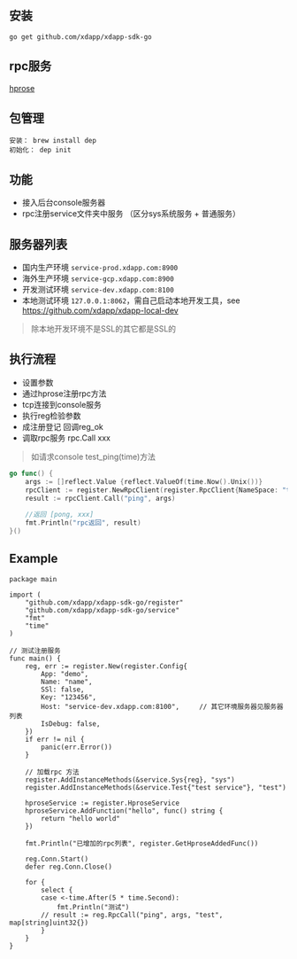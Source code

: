安装
----------
```
go get github.com/xdapp/xdapp-sdk-go
```

rpc服务
----------

[hprose](https://github.com/hprose/hprose-golang/)


包管理
----------
    安装： brew install dep
    初始化： dep init

功能
----------
- 接入后台console服务器
- rpc注册service文件夹中服务 （区分sys系统服务 + 普通服务）

服务器列表
----------

* 国内生产环境 `service-prod.xdapp.com:8900`
* 海外生产环境 `service-gcp.xdapp.com:8900`
* 开发测试环境 `service-dev.xdapp.com:8100`
* 本地测试环境 `127.0.0.1:8062`，需自己启动本地开发工具，see https://github.com/xdapp/xdapp-local-dev

> 除本地开发环境不是SSL的其它都是SSL的

执行流程
----------
- 设置参数
- 通过hprose注册rpc方法 
- tcp连接到console服务 
- 执行reg检验参数
- 成注册登记 回调reg_ok
- 调取rpc服务 rpc.Call xxx

> 如请求console test_ping(time)方法

```go
go func() {
    args := []reflect.Value {reflect.ValueOf(time.Now().Unix())}
    rpcClient := register.NewRpcClient(register.RpcClient{NameSpace: "test"})
    result := rpcClient.Call("ping", args)
    
    //返回 [pong, xxx] 
    fmt.Println("rpc返回", result)
}()

```


Example
----------
```golang
package main

import (
	"github.com/xdapp/xdapp-sdk-go/register"
	"github.com/xdapp/xdapp-sdk-go/service"
	"fmt"
	"time"
)

// 测试注册服务
func main() {
	reg, err := register.New(register.Config{
		App: "demo",
		Name: "name",
		SSl: false,
		Key: "123456",
		Host: "service-dev.xdapp.com:8100",     // 其它环境服务器见服务器列表
		IsDebug: false,
	})
	if err != nil {
		panic(err.Error())
	}

	// 加载rpc 方法
	register.AddInstanceMethods(&service.Sys{reg}, "sys")
	register.AddInstanceMethods(&service.Test{"test service"}, "test")

	hproseService := register.HproseService
	hproseService.AddFunction("hello", func() string {
		return "hello world"
	})

	fmt.Println("已增加的rpc列表", register.GetHproseAddedFunc())

	reg.Conn.Start()
	defer reg.Conn.Close()

	for {
		select {
		case <-time.After(5 * time.Second):
			fmt.Println("测试")
		// result := reg.RpcCall("ping", args, "test", map[string]uint32{})
		}
	}
}
```